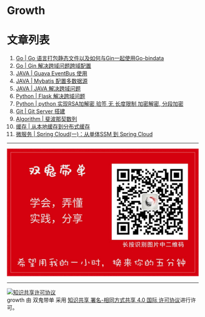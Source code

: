 # Growth


# 文章列表

1. [Go | Go 语言打包静态文件以及如何与Gin一起使用Go-bindata](./articles/go/Go%20语言打包静态文件以及如何与Gin一起使用Go-bindata.md)
1. [Go | Gin 解决跨域问题跨域配置](./articles/go/Gin%20解决跨域问题跨域配置.md)
1. [JAVA | Guava EventBus 使用](./articles/java/Guava%20EventBus%20使用.md)
1. [JAVA | Mybatis 配置多数据源](./articles/java/Mybatis%20配置多数据源.md)
1. [JAVA | JAVA 解决跨域问题](./articles/java/Java%20解决跨域问题.md)
1. [Python | Flask 解决跨域问题](./articles/python/Flask%20解决跨域问题.md)
1. [Python | python 实现RSA加解密 验签 无 长度限制 加密解密, 分段加密](articles/python/python%20实现RSA加解密%20验签%20无%20长度限制%20加密解密,%20分段加密.md)
1. [Git | Git Server 搭建](./articles/git/Git%20|%20Git%20Server%20搭建.md)
1. [Algorithm | 斐波那契数列](articles/algorithm/斐波那契数列.md)
2. [缓存 | 从本地缓存到分布式缓存](./artic/../articles/java/从本地缓存到分布式缓存.md)
1. [微服务 | Spring Cloud(一)：从单体SSM 到 Spring Cloud](./articles/微服务/Spring%20Cloud(一)：从单体SSM%20到%20Spring%20Cloud.md)


---

![白色兔子公众号图片](./articles/red.jpg)

---

<a rel="license" href="http://creativecommons.org/licenses/by-sa/4.0/"><img alt="知识共享许可协议" style="border-width:0" src="https://i.creativecommons.org/l/by-sa/4.0/88x31.png" /></a><br /><span xmlns:dct="http://purl.org/dc/terms/" property="dct:title">growth</span> 由 <span xmlns:cc="http://creativecommons.org/ns#" property="cc:attributionName">双鬼带单</span> 采用 <a rel="license" href="http://creativecommons.org/licenses/by-sa/4.0/">知识共享 署名-相同方式共享 4.0 国际 许可协议</a>进行许可。
